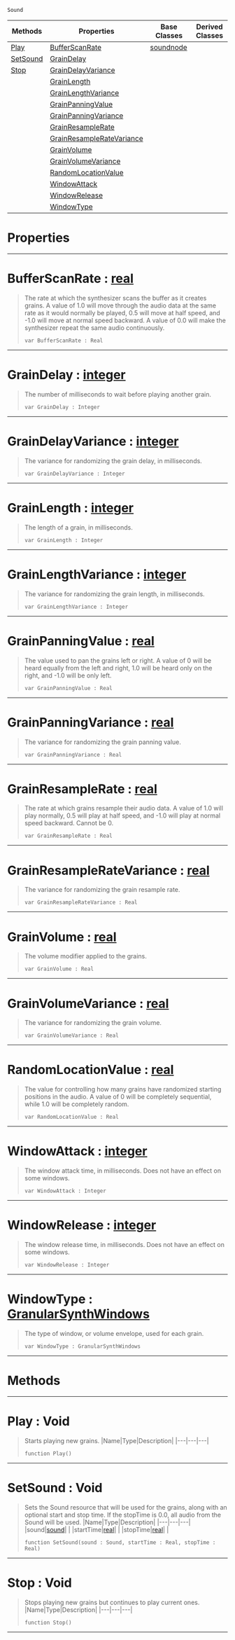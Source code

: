  `Sound`

|Methods|Properties|Base Classes|Derived Classes|
|---|---|---|---|
|[ Play](https://github.com/ZilchEngine/ZilchDocs/blob/master/code_reference/class_reference/granularsynthnode.markdown#play-void)|[ BufferScanRate](https://github.com/ZilchEngine/ZilchDocs/blob/master/code_reference/class_reference/granularsynthnode.markdown#bufferscanrate-zilch-engi)|[soundnode](https://github.com/ZilchEngine/ZilchDocs/blob/master/code_reference/class_reference/soundnode.markdown)| |
|[ SetSound](https://github.com/ZilchEngine/ZilchDocs/blob/master/code_reference/class_reference/granularsynthnode.markdown#setsound-void)|[ GrainDelay](https://github.com/ZilchEngine/ZilchDocs/blob/master/code_reference/class_reference/granularsynthnode.markdown#graindelay-zilch-engine-d)| | |
|[ Stop](https://github.com/ZilchEngine/ZilchDocs/blob/master/code_reference/class_reference/granularsynthnode.markdown#stop-void)|[ GrainDelayVariance](https://github.com/ZilchEngine/ZilchDocs/blob/master/code_reference/class_reference/granularsynthnode.markdown#graindelayvariance-zero)| | |
| |[ GrainLength](https://github.com/ZilchEngine/ZilchDocs/blob/master/code_reference/class_reference/granularsynthnode.markdown#grainlength-zilch-engine)| | |
| |[ GrainLengthVariance](https://github.com/ZilchEngine/ZilchDocs/blob/master/code_reference/class_reference/granularsynthnode.markdown#grainlengthvariance-zero)| | |
| |[ GrainPanningValue](https://github.com/ZilchEngine/ZilchDocs/blob/master/code_reference/class_reference/granularsynthnode.markdown#grainpanningvalue-zilch-e)| | |
| |[ GrainPanningVariance](https://github.com/ZilchEngine/ZilchDocs/blob/master/code_reference/class_reference/granularsynthnode.markdown#grainpanningvariance-zer)| | |
| |[ GrainResampleRate](https://github.com/ZilchEngine/ZilchDocs/blob/master/code_reference/class_reference/granularsynthnode.markdown#grainresamplerate-zilch-e)| | |
| |[ GrainResampleRateVariance](https://github.com/ZilchEngine/ZilchDocs/blob/master/code_reference/class_reference/granularsynthnode.markdown#grainresampleratevarianc)| | |
| |[ GrainVolume](https://github.com/ZilchEngine/ZilchDocs/blob/master/code_reference/class_reference/granularsynthnode.markdown#grainvolume-zilch-engine)| | |
| |[ GrainVolumeVariance](https://github.com/ZilchEngine/ZilchDocs/blob/master/code_reference/class_reference/granularsynthnode.markdown#grainvolumevariance-zero)| | |
| |[ RandomLocationValue](https://github.com/ZilchEngine/ZilchDocs/blob/master/code_reference/class_reference/granularsynthnode.markdown#randomlocationvalue-zero)| | |
| |[ WindowAttack](https://github.com/ZilchEngine/ZilchDocs/blob/master/code_reference/class_reference/granularsynthnode.markdown#windowattack-zilch-engine)| | |
| |[ WindowRelease](https://github.com/ZilchEngine/ZilchDocs/blob/master/code_reference/class_reference/granularsynthnode.markdown#windowrelease-zilch-engin)| | |
| |[ WindowType](https://github.com/ZilchEngine/ZilchDocs/blob/master/code_reference/class_reference/granularsynthnode.markdown#windowtype-zilch-engine-d)| | |


 #  Properties


---  
 #  BufferScanRate : [real](https://github.com/ZilchEngine/ZilchDocs/blob/master/code_reference/nada_base_types/real.markdown)

> The rate at which the synthesizer scans the buffer as it creates grains. A value of 1.0 will move through the audio data at the same rate as it would normally be played, 0.5 will move at half speed, and -1.0 will move at normal speed backward. A value of 0.0 will make the synthesizer repeat the same audio continuously.
> ``` lang=cpp, name=Nada
> var BufferScanRate : Real


---  
 #  GrainDelay : [integer](https://github.com/ZilchEngine/ZilchDocs/blob/master/code_reference/nada_base_types/integer.markdown)

> The number of milliseconds to wait before playing another grain.
> ``` lang=cpp, name=Nada
> var GrainDelay : Integer


---  
 #  GrainDelayVariance : [integer](https://github.com/ZilchEngine/ZilchDocs/blob/master/code_reference/nada_base_types/integer.markdown)

> The variance for randomizing the grain delay, in milliseconds.
> ``` lang=cpp, name=Nada
> var GrainDelayVariance : Integer


---  
 #  GrainLength : [integer](https://github.com/ZilchEngine/ZilchDocs/blob/master/code_reference/nada_base_types/integer.markdown)

> The length of a grain, in milliseconds.
> ``` lang=cpp, name=Nada
> var GrainLength : Integer


---  
 #  GrainLengthVariance : [integer](https://github.com/ZilchEngine/ZilchDocs/blob/master/code_reference/nada_base_types/integer.markdown)

> The variance for randomizing the grain length, in milliseconds.
> ``` lang=cpp, name=Nada
> var GrainLengthVariance : Integer


---  
 #  GrainPanningValue : [real](https://github.com/ZilchEngine/ZilchDocs/blob/master/code_reference/nada_base_types/real.markdown)

> The value used to pan the grains left or right. A value of 0 will be heard equally from the left and right, 1.0 will be heard only on the right, and -1.0 will be only left.
> ``` lang=cpp, name=Nada
> var GrainPanningValue : Real


---  
 #  GrainPanningVariance : [real](https://github.com/ZilchEngine/ZilchDocs/blob/master/code_reference/nada_base_types/real.markdown)

> The variance for randomizing the grain panning value.
> ``` lang=cpp, name=Nada
> var GrainPanningVariance : Real


---  
 #  GrainResampleRate : [real](https://github.com/ZilchEngine/ZilchDocs/blob/master/code_reference/nada_base_types/real.markdown)

> The rate at which grains resample their audio data. A value of 1.0 will play normally, 0.5 will play at half speed, and -1.0 will play at normal speed backward. Cannot be 0.
> ``` lang=cpp, name=Nada
> var GrainResampleRate : Real


---  
 #  GrainResampleRateVariance : [real](https://github.com/ZilchEngine/ZilchDocs/blob/master/code_reference/nada_base_types/real.markdown)

> The variance for randomizing the grain resample rate.
> ``` lang=cpp, name=Nada
> var GrainResampleRateVariance : Real


---  
 #  GrainVolume : [real](https://github.com/ZilchEngine/ZilchDocs/blob/master/code_reference/nada_base_types/real.markdown)

> The volume modifier applied to the grains.
> ``` lang=cpp, name=Nada
> var GrainVolume : Real


---  
 #  GrainVolumeVariance : [real](https://github.com/ZilchEngine/ZilchDocs/blob/master/code_reference/nada_base_types/real.markdown)

> The variance for randomizing the grain volume.
> ``` lang=cpp, name=Nada
> var GrainVolumeVariance : Real


---  
 #  RandomLocationValue : [real](https://github.com/ZilchEngine/ZilchDocs/blob/master/code_reference/nada_base_types/real.markdown)

> The value for controlling how many grains have randomized starting positions in the audio. A value of 0 will be completely sequential, while 1.0 will be completely random.
> ``` lang=cpp, name=Nada
> var RandomLocationValue : Real


---  
 #  WindowAttack : [integer](https://github.com/ZilchEngine/ZilchDocs/blob/master/code_reference/nada_base_types/integer.markdown)

> The window attack time, in milliseconds. Does not have an effect on some windows.
> ``` lang=cpp, name=Nada
> var WindowAttack : Integer


---  
 #  WindowRelease : [integer](https://github.com/ZilchEngine/ZilchDocs/blob/master/code_reference/nada_base_types/integer.markdown)

> The window release time, in milliseconds. Does not have an effect on some windows.
> ``` lang=cpp, name=Nada
> var WindowRelease : Integer


---  
 #  WindowType : [GranularSynthWindows](https://github.com/ZilchEngine/ZilchDocs/blob/master/code_reference/enum_reference.markdown#granularsynthwindows)

> The type of window, or volume envelope, used for each grain.
> ``` lang=cpp, name=Nada
> var WindowType : GranularSynthWindows


---  
 #  Methods


---  
 #  Play : Void

> Starts playing new grains.
> |Name|Type|Description|
> |---|---|---|
> ``` lang=cpp, name=Nada
> function Play()
> ``` 


---  
 #  SetSound : Void

> Sets the Sound resource that will be used for the grains, along with an optional start and stop time. If the stopTime is 0.0, all audio from the Sound will be used.
> |Name|Type|Description|
> |---|---|---|
> |sound|[sound](https://github.com/ZilchEngine/ZilchDocs/blob/master/code_reference/class_reference/sound.markdown)| |
> |startTime|[real](https://github.com/ZilchEngine/ZilchDocs/blob/master/code_reference/nada_base_types/real.markdown)| |
> |stopTime|[real](https://github.com/ZilchEngine/ZilchDocs/blob/master/code_reference/nada_base_types/real.markdown)| |
> ``` lang=cpp, name=Nada
> function SetSound(sound : Sound, startTime : Real, stopTime : Real)
> ``` 


---  
 #  Stop : Void

> Stops playing new grains but continues to play current ones.
> |Name|Type|Description|
> |---|---|---|
> ``` lang=cpp, name=Nada
> function Stop()
> ``` 


---  
 

 